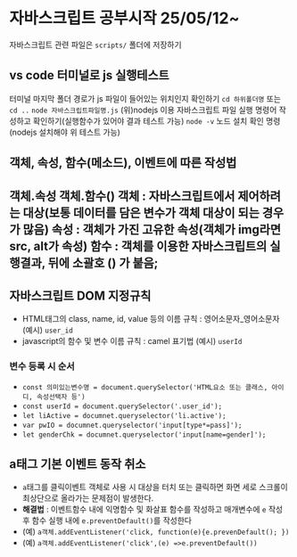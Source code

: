# 자바스크립트 공부시작 25/05/12~
 자바스크립트 관련 파일은 `scripts/` 폴더에 저장하기 
## vs code 터미널로 js 실행테스트
 터미널 마지막 폴더 경로가 js 파일이 들어있는 위치인지 확인하기
 `cd 하위폴더명` 또는 `cd ..`
 `node 자바스크립트파일명.js`
 (위)nodejs 이용 자바스크립트 파일 실행 명령어 작성하고 확인하기(실행함수가 있어야 결과 테스트 가능)
 `node -v` 노드 설치 확인 명령(nodejs 설치해야 위 테스트 가능)
 ## 객체, 속성, 함수(메소드), 이벤트에 따른 작성법
  객체.속성
  객체.함수()
  **객체** : 자바스크립트에서 제어하려는 대상(보통 데이터를 담은 변수가 객체 대상이 되는 경우가 많음)
  **속성** : 객체가 가진 고유한 속성(객체가 img라면 src, alt가 속성)
  **함수** : 객체를 이용한 자바스크립트의 실행결과, 뒤에 소괄호 () 가 붙음;
------------------------------
## 자바스크립트 DOM 지정규칙
* HTML태그의 class, name, id, value 등의 이름 규칙 : 영어소문자_영어소문자 (예시) `user_id`
* javascript의 함수 및 변수 이름 규칙 : camel 표기법 (예시) `userId`
### 변수 등록 시 순서
* `const 의미있는변수명 = document.querySelector('HTML요소 또는 클래스, 아이디, 속성선택자 등')`
* `const userId = document.querySelector('.user_id');`
* `let liActive = documnet.queryselector('li.active');`
* `var pwIO = documnet.queryselector('input[type*=pass]');`
* `let genderChk = documnet.queryselector('input[name=gender]');`
## a태그 기본 이벤트 동작 취소
* `a`태그를 클릭이벤트 객체로 사용 시 대상을 터치 또는 클릭하면 화면 세로 스크롤이 최상단으로 올라가는 문제점이 발생한다.
* **해결법** : 이벤트함수 내에 익명함수 및 화살표 함수를 작성하고 매개변수에 `e` 작성 후 함수 실행 내에 `e.preventDefault()`를 작성한다
* (예) `a객체.addEventListener('click, function(e){e.prevenDefault(); })`
* (예) `a객체.addEventListener('click',(e) =>e.preventDefault())`